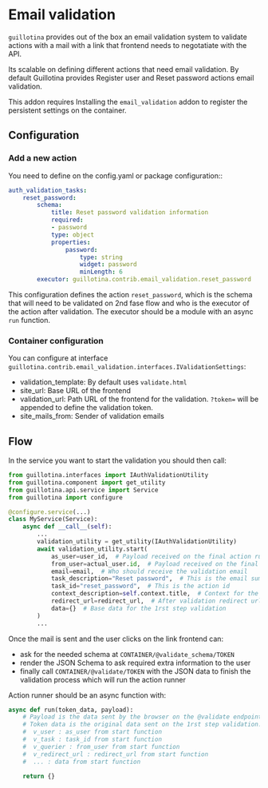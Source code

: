 # Email validation

`guillotina` provides out of the box an email validation system to validate actions with a mail with a link that frontend needs to negotatiate with the API.

Its scalable on defining different actions that need email validation. By default Guillotina provides Register user and Reset password actions email validation.

This addon requires Installing the `email_validation` addon to register the persistent settings on the container.

## Configuration

### Add a new action

You need to define on the config.yaml or package configuration::

```yaml
auth_validation_tasks:
    reset_password:
        schema:
            title: Reset password validation information
            required:
            - password
            type: object
            properties:
                password:
                    type: string
                    widget: password
                    minLength: 6
        executor: guillotina.contrib.email_validation.reset_password
```

This configuration defines the action `reset_password`, which is the schema that will need to be validated on 2nd fase flow and who is the executor of the action after validation.
The executor should be a module with an async `run` function.

### Container configuration

You can configure at interface `guillotina.contrib.email_validation.interfaces.IValidationSettings`:

- validation_template: By default uses `validate.html`
- site_url: Base URL of the frontend
- validation_url: Path URL of the frontend for the validation. `?token=` will be appended to define the validation token.
- site_mails_from: Sender of validation emails

## Flow

In the service you want to start the validation you should then call:

```python
from guillotina.interfaces import IAuthValidationUtility
from guillotina.component import get_utility
from guillotina.api.service import Service
from guillotina import configure

@configure.service(...)
class MyService(Service):
    async def __call__(self):
        ...
        validation_utility = get_utility(IAuthValidationUtility)
        await validation_utility.start(
            as_user=user_id,  # Payload received on the final action runner
            from_user=actual_user.id,  # Payload received on the final action runner
            email=email,  # Who should receive the validation email
            task_description="Reset password",  # This is the email summary
            task_id="reset_password",  # This is the action id
            context_description=self.context.title,  # Context for the mail
            redirect_url=redirect_url,  # After validation redirect url
            data={}  # Base data for the 1rst step validation
        )
        ...
```

Once the mail is sent and the user clicks on the link frontend can:

- ask for the needed schema at `CONTAINER/@validate_schema/TOKEN`
- render the JSON Schema to ask required extra information to the user
- finally call `CONTAINER/@validate/TOKEN` with the JSON data to finish the validation process which will run the action runner

Action runner should be an async function with:

```python
async def run(token_data, payload):
    # Payload is the data sent by the browser on the @validate endpoint (2nd step validation).
    # Token data is the original data sent on the 1rst step validation.
    #  v_user : as_user from start function
    #  v_task : task_id from start function
    #  v_querier : from_user from start function
    #  v_redirect_url : redirect_url from start function
    #  ... : data from start function

    return {}

```
